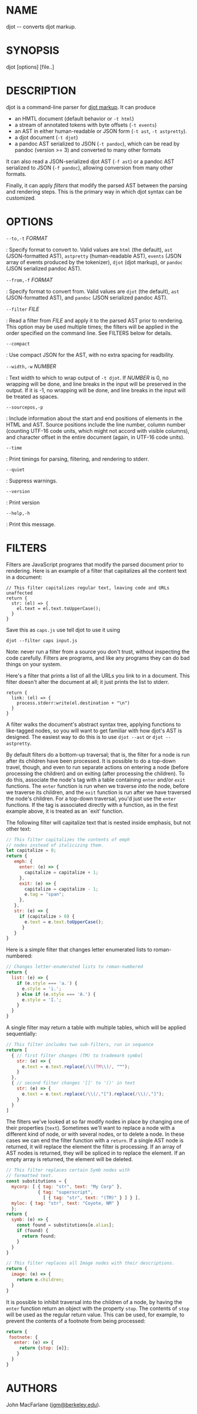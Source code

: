 # NAME

djot -- converts djot markup.

# SYNOPSIS

djot [options] [file..]

# DESCRIPTION

djot is a command-line parser for [djot markup](https://djot.net).
It can produce

- an HMTL document (default behavior or `-t html`)
- a stream of annotated tokens with byte offsets (`-t events`)
- an AST in either human-readable or JSON form (`-t ast`, `-t astpretty`).
- a djot document (`-t djot`)
- a pandoc AST serialized to JSON (`-t pandoc`), which can be
  read by pandoc (version >= 3) and converted to many other formats

It can also read a JSON-serialized djot AST (`-f ast`) or
a pandoc AST serialized to JSON (`-f pandoc`), allowing
conversion from many other formats.

Finally, it can apply *filters* that modify the parsed AST
between the parsing and rendering steps.  This is the primary
way in which djot syntax can be customized.

# OPTIONS

`--to,-t` *FORMAT*

:   Specify format to convert to. Valid values are
    `html` (the default), `ast` (JSON-formatted AST), `astpretty`
    (human-readable AST), `events` (JSON array of
    events produced by the tokenizer), `djot` (djot markup),
    or `pandoc` (JSON serialized pandoc AST).

`--from,-f` *FORMAT*

:   Specify format to convert from. Valid values are
    `djot` (the default), `ast` (JSON-formatted AST), and
    `pandoc` (JSON serialized pandoc AST).

`--filter` *FILE*

:   Read a filter from *FILE* and apply it to the parsed AST
    prior to rendering. This option may be used multiple times;
    the filters will be applied in the order specified on the
    command line. See FILTERS below for details.

`--compact`

:   Use compact JSON for the AST, with no extra spacing for
    readbility.

`--width,-w` *NUMBER*

:   Text width to which to wrap output of `-t djot`. If *NUMBER*
    is 0, no wrapping will be done, and line breaks in the
    input will be preserved in the output.  If it is -1,
    no wrapping will be done, and line breaks in the input
    will be treated as spaces.

`--sourcepos,-p`

:   Include information about the start and end positions of
    elements in the HTML and AST.  Source positions include the
    line number, column number (counting UTF-16 code units,
    which might not accord with visible columns), and character
    offset in the entire document (again, in UTF-16 code units).

`--time`

:   Print timings for parsing, filtering, and rendering to stderr.

`--quiet`

:   Suppress warnings.

`--version`

:   Print version

`--help,-h`

:   Print this message.

# FILTERS

Filters are JavaScript programs that modify the parsed document
prior to rendering.  Here is an example of a filter that
capitalizes all the content text in a document:

```
// This filter capitalizes regular text, leaving code and URLs unaffected
return {
  str: (el) => {
    el.text = el.text.toUpperCase();
  }
}
```

Save this as `caps.js` use tell djot to use it using

```
djot --filter caps input.js
```

Note: never run a filter from a source you don't trust,
without inspecting the code carefully. Filters are programs,
and like any programs they can do bad things on your system.

Here's a filter that prints a list of all the URLs you
link to in a document.  This filter doesn't alter the
document at all; it just prints the list to stderr.

```
return {
  link: (el) => {
    process.stderr:write(el.destination + "\n")
  }
}
```

A filter walks the document's abstract syntax tree, applying
functions to like-tagged nodes, so you will want to get familiar
with how djot's AST is designed. The easiest way to do this is
to use `djot --ast` or `djot --astpretty`.

By default filters do a bottom-up traversal; that is, the
filter for a node is run after its children have been processed.
It is possible to do a top-down travel, though, and even
to run separate actions on entering a node (before processing the
children) and on exiting (after processing the children). To do
this, associate the node's tag with a table containing `enter` and/or
`exit` functions.  The `enter` function is run when we traverse
*into* the node, before we traverse its children, and the `exit`
function is run after we have traversed the node's children.
For a top-down traversal, you'd just use the `enter` functions.
If the tag is associated directly with a function, as in the
first example above, it is treated as an `exit' function.

The following filter will capitalize text
that is nested inside emphasis, but not other text:

``` js
// This filter capitalizes the contents of emph
// nodes instead of italicizing them.
let capitalize = 0;
return {
   emph: {
     enter: (e) => {
       capitalize = capitalize + 1;
     },
     exit: (e) => {
       capitalize = capitalize - 1;
       e.tag = "span";
     },
   },
   str: (e) => {
     if (capitalize > 0) {
       e.text = e.text.toUpperCase();
      }
   }
}
```

Here is a simple filter that changes letter enumerated lists
to roman-numbered:

``` js
// Changes letter-enumerated lists to roman-numbered
return {
  list: (e) => {
    if (e.style === 'a.') {
      e.style = 'i.';
    } else if (e.style === 'A.') {
      e.style = 'I.';
    }
  }
}
```

A single filter may return a table with multiple tables, which will be
applied sequentially:

```js
// This filter includes two sub-filters, run in sequence
return [
  { // first filter changes (TM) to trademark symbol
    str: (e) => {
      e.text = e.text.replace(/\\(TM\\)/, "™");
    }
  },
  { // second filter changes '[]' to '()' in text
    str: (e) => {
      e.text = e.text.replace(/\\(/,"[").replace(/\\)/,"]");
    }
  }
]
```

The filters we've looked at so far modify nodes in place by
changing one of their properties (`text`).
Sometimes we'll want to replace a node with a different kind of
node, or with several nodes, or to delete a node.  In these
cases we can end the filter function with a `return`.
If a single AST node is returned, it will replace the element
the filter is processing.  If an array of AST nodes is returned,
they will be spliced in to replace the element.  If an empty
array is returned, the element will be deleted.

```js
// This filter replaces certain Symb nodes with
// formatted text.
const substitutions = {
  mycorp: [ { tag: "str", text: "My Corp" },
            { tag: "superscript",
              [ { tag: "str", text: "(TM)" } ] } ],
  myloc: { tag: "str", text: "Coyote, NM" }
  };
return {
  symb: (e) => {
    const found = substitutions[e.alias];
    if (found) {
      return found;
    }
  }
}
```

```js
// This filter replaces all Image nodes with their descriptions.
return {
  image: (e) => {
    return e.children;
  }
}
```

It is possible to inhibit traversal into the children of a node,
by having the `enter` function return an object with the
property `stop`. The contents of `stop` will be used as the regular
return value. This can be used, for example, to prevent
the contents of a footnote from being processed:

```js
return {
 footnote: {
   enter: (e) => {
     return {stop: [e]};
    }
  }
}
```



# AUTHORS

John MacFarlane (<jgm@berkeley.edu>).

